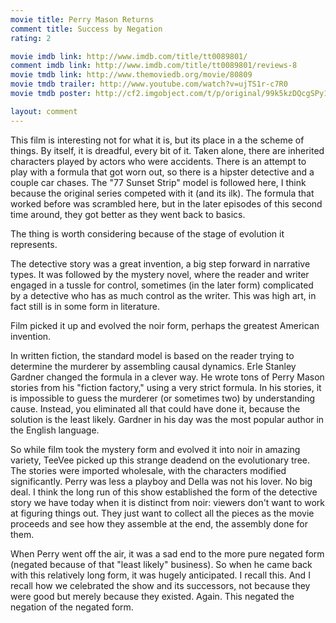 ```yaml
---
movie title: Perry Mason Returns
comment title: Success by Negation
rating: 2

movie imdb link: http://www.imdb.com/title/tt0089801/
comment imdb link: http://www.imdb.com/title/tt0089801/reviews-8
movie tmdb link: http://www.themoviedb.org/movie/80809
movie tmdb trailer: http://www.youtube.com/watch?v=ujTS1r-c7R0
movie tmdb poster: http://cf2.imgobject.com/t/p/original/99k5kzDQcgSPy1oykU3KjdK9LHr.jpg

layout: comment
---
```


This film is interesting not for what it is, but its place in a the scheme of things. By itself, it is dreadful, every bit of it. Taken alone, there are inherited characters played by actors who were accidents. There is an attempt to play with a formula that got worn out, so there is a hipster detective and a couple car chases. The "77 Sunset Strip" model is followed here, I think because the original series competed with it (and its ilk). The formula that worked before was scrambled here, but in the later episodes of this second time around, they got better as they went back to basics.

The thing is worth considering because of the stage of evolution it represents. 

The detective story was a great invention, a big step forward in narrative types. It was followed by the mystery novel, where the reader and writer engaged in a tussle for control, sometimes (in the later form) complicated by a detective who has as much control as the writer. This was high art, in fact still is in some form in literature.

Film picked it up and evolved the noir form, perhaps the greatest American invention. 

In written fiction, the standard model is based on the reader trying to determine the murderer by assembling causal dynamics. Erle Stanley Gardner changed the formula in a clever way. He wrote tons of Perry Mason stories from his "fiction factory," using a very strict formula. In his stories, it is impossible to guess the murderer (or sometimes two) by understanding cause. Instead, you eliminated all that could have done it, because the solution is the least likely. Gardner in his day was the most popular author in the English language.

So while film took the mystery form and evolved it into noir in amazing variety, TeeVee picked up this strange deadend on the evolutionary tree. The stories were imported wholesale, with the characters modified significantly. Perry was less a playboy and Della was not his lover. No big deal. I think the long run of this show established the form of the detective story we have today when it is distinct from noir: viewers don't want to work at figuring things out. They just want to collect all the pieces as the movie proceeds and see how they assemble at the end, the assembly done for them.

When Perry went off the air, it was a sad end to the more pure negated form (negated because of that "least likely" business). So when he came back with this relatively long form, it was hugely anticipated. I recall this. And I recall how we celebrated the show and its successors, not because they were good but merely because they existed. Again. This negated the negation of the negated form.